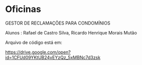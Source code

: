 # Oficinas
GESTOR DE RECLAMAÇÕES PARA CONDOMÍNIOS 

Alunos : Rafael de Castro Silva,
Ricardo Henrique Morais Mutão


Arquivo de código está em:

https://drive.google.com/open?id=1CFUd09YKtUB24vEYzQz_5xMBNc7d3zsk
